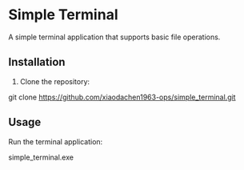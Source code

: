 # Simple Terminal

A simple terminal application that supports basic file operations.

## Installation

1. Clone the repository:

git clone https://github.com/xiaodachen1963-ops/simple_terminal.git

## Usage

Run the terminal application:

simple_terminal.exe
